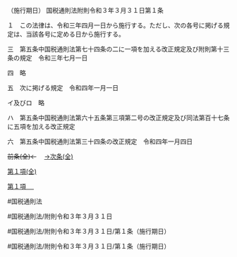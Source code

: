 （施行期日）
国税通則法附則令和３年３月３１日第１条

１　この法律は、令和三年四月一日から施行する。ただし、次の各号に掲げる規定は、当該各号に定める日から施行する。

三　第五条中国税通則法第七十四条の二に一項を加える改正規定及び附則第十三条の規定　令和三年七月一日

四　略

五　次に掲げる規定　令和四年一月一日

イ及びロ　略

ハ　第五条中国税通則法第六十五条第三項第二号の改正規定及び同法第百十七条に五項を加える改正規定

六　第五条中国税通則法第三十四条の改正規定　令和四年一月四日

~~前条(全)←~~　  [→次条(全)](国税通則法＿＿＿＿附則令和３年３月３１日第１３条_.md)

[第１項(全)](国税通則法＿＿＿＿附則令和３年３月３１日第１条第１項_.md)  

[第１項 　 ](国税通則法＿＿＿＿附則令和３年３月３１日第１条第１項.md)  

#国税通則法

#国税通則法/附則令和３年３月３１日

#国税通則法/附則令和３年３月３１日/第１条（施行期日）

#国税通則法/附則令和３年３月３１日/第１条（施行期日）

